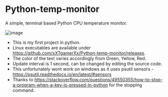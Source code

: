 # Python-temp-monitor
A simple, terminal based Python CPU temperature monitor.

![image](https://user-images.githubusercontent.com/72494265/120916951-3633f400-c6ca-11eb-95bf-4a3cd97a4bce.png)

- This is my first project in python.
- Linux executables are available under https://github.com/xXTgamerXx/Python-temp-monitor/releases.
- The color of the text varies accordingly from Green, Yellow, Red.
- Update interval is 1 second, can be changed by editing the source code.
- This unfortunately wont work on windows as it uses psutil sensors - https://psutil.readthedocs.io/en/latest/#sensors
- Thanks to https://stackoverflow.com/questions/49550355/how-to-stop-a-program-when-a-key-is-pressed-in-python for the stopping command.
